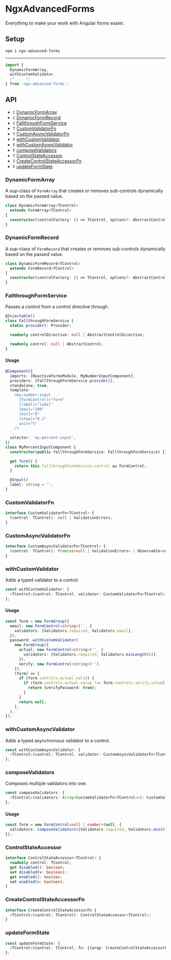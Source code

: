 # NgxAdvancedForms

Everything to make your work with Angular forms easier.

## Setup

```sh
npm i ngx-advanced-forms
```

---

```ts
import {
  DynamicFormArray,
  withCustomValidator,
  /* ... */
} from 'ngx-advanced-forms';
```

## API

- `C` [DynamicFormArray](#api/DynamicFormArray)
- `C` [DynamicFormRecord](#api/DynamicFormRecord)
- `C` [FallthroughFormService](#api/FallthroughFormService)
- `T` [CustomValidatorFn](#api/CustomValidatorFn)
- `T` [CustomAsyncValidatorFn](#api/CustomAsyncValidatorFn)
- `F` [withCustomValidator](#api/withCustomValidator)
- `F` [withCustomAsyncValidator](#api/withCustomAsyncValidator)
- `F` [composeValidators](#api/composeValidators)
- `T` [ControlStateAccessor](#api/ControlStateAccessor)
- `T` [CreateControlStateAccessorFn](#api/CreateControlStateAccessorFn)
- `F` [updateFormState](#api/updateFormState)

<a name="api/DynamicFormArray"></a>

### DynamicFormArray

A sup-class of `FormArray` that creates or removes sub-controls dynamically based on the passed value.

```ts
class DynamicFormArray<TControl>
  extends FormArray<TControl>
{
  constructor(controlFactory: () => TControl, options?: AbstractControlOptions);
}
```

<a name="api/DynamicFormRecord"></a>

### DynamicFormRecord

A sup-class of `FormRecord` that creates or removes sub-controls dynamically based on the passed value.

```ts
class DynamicFormRecord<TControl>
  extends FormRecord<TControl>
{
  constructor(controlFactory: () => TControl, options?: AbstractControlOptions);
}
```

<a name="api/FallthroughFormService"></a>

### FallthroughFormService

Passes a control from a control directive through.

```ts
@Injectable()
class FallthroughFormService {
  static provide(): Provider;

  readonly controlDirective: null | AbstractControlDirective;

  readonly control: null | AbstractControl;
}
```

#### Usage

```ts
@Component({
  imports: [ReactiveFormsModule, MyNumberInputComponent],
  providers: [FallthroughFormService.provide()],
  standalone: true,
  template: `
    <my-number-input
      [formControl]="form"
      [label]="label"
      [max]="100"
      [min]="0"
      [step]="0.1"
      unit="%"
    />
  `,
  selector: 'my-percent-input',
})
class MyPercentInputComponent {
  constructor(public fallthroughFormService: FallthroughFormService) {}

  get form() {
    return this.fallthroughFormService.control as FormControl;
  }

  @Input()
  label: string = '';
}
```

<a name="api/CustomValidatorFn"></a>

### CustomValidatorFn

```ts
interface CustomValidatorFn<TControl> {
  (control: TControl): null | ValidationErrors;
}
```

<a name="api/CustomAsyncValidatorFn"></a>

### CustomAsyncValidatorFn

```ts
interface CustomAsyncValidatorFn<TControl> {
  (control: TControl): Promise<null | ValidationErrors> | Observable<null | ValidationErrors>;
}
```

<a name="api/withCustomValidator"></a>

### withCustomValidator

Adds a typed validator to a control.

```ts
const withCustomValidator: {
  <TControl>(control: TControl, validator: CustomValidatorFn<TControl>): TControl;
};
```

#### Usage

```ts
const form = new FormGroup({
  email: new FormControl<string>('', {
    validators: [Validators.required, Validators.email],
  }),
  password: withCustomValidator(
    new FormGroup({
      actual: new FormControl<string>('', {
        validators: [Validators.required, Validators.minLength(8)],
      }),
      verify: new FormControl<string>(''),
    }),
    (form) => {
      if (form.controls.actual.valid) {
        if (form.controls.actual.value !== form.controls.verify.value) {
          return {verifyPassword: true};
        }
      }
      return null;
    },
  ),
});
```

<a name="api/withCustomAsyncValidator"></a>

### withCustomAsyncValidator

Adds a typed asynchronous validator to a control.

```ts
const withCustomAsyncValidator: {
  <TControl>(control: TControl, validator: CustomAsyncValidatorFn<TControl>): TControl;
};
```

<a name="api/composeValidators"></a>

### composeValidators

Composes multiple validators into one.

```ts
const composeValidators: {
  <TControl>(validators: Array<CustomValidatorFn<TControl>>): CustomValidatorFn<TControl>;
};
```

#### Usage

```ts
const form = new FormControl<null | number>(null, {
  validators: composeValidators([Validators.required, Validators.min(0), Validators.max(100)]),
});
```

<a name="api/ControlStateAccessor"></a>

### ControlStateAccessor

```ts
interface ControlStateAccessor<TControl> {
  readonly control: TControl;
  get disabled(): boolean;
  set disabled(v: boolean);
  get enabled(): boolean;
  set enabled(v: boolean);
}
```

<a name="api/CreateControlStateAccessorFn"></a>

### CreateControlStateAccessorFn

```ts
interface CreateControlStateAccessorFn {
  <TControl>(control: TControl): ControlStateAccessor<TControl>;
}
```

<a name="api/updateFormState"></a>

### updateFormState

```ts
const updateFormState: {
  <TControl>(control: TControl, fn: {(wrap: CreateControlStateAccessorFn): void}): void;
};
```
